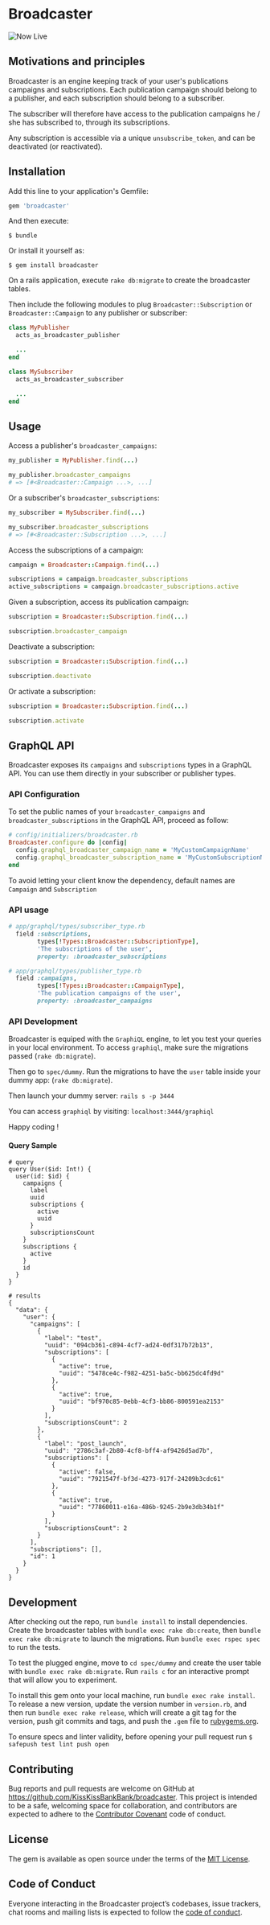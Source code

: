 # Broadcaster

![Now Live](https://media.giphy.com/media/fitufgTSd3KXObPIoi/giphy.gif)

## Motivations and principles
Broadcaster is an engine keeping track of your user's publications campaigns and subscriptions. Each publication campaign should belong to a publisher, and each subscription should belong to a subscriber.

The subscriber will therefore have access to the publication campaigns he / she has subscribed to, through its subscriptions.

Any subscription is accessible via a unique `unsubscribe_token`, and can be deactivated (or reactivated).

## Installation

Add this line to your application's Gemfile:

```ruby
gem 'broadcaster'
```

And then execute:

    $ bundle

Or install it yourself as:

    $ gem install broadcaster

On a rails application, execute `rake db:migrate` to create the broadcaster tables.

Then include the following modules to plug `Broadcaster::Subscription` or `Broadcaster::Campaign` to any publisher or subscriber:
```rb
class MyPublisher
  acts_as_broadcaster_publisher

  ...
end
```
```rb
class MySubscriber
  acts_as_broadcaster_subscriber

  ...
end
```

## Usage
Access a publisher's `broadcaster_campaigns`:
```rb
my_publisher = MyPublisher.find(...)

my_publisher.broadcaster_campaigns
# => [#<Broadcaster::Campaign ...>, ...]
```

Or a subscriber's `broadcaster_subscriptions`:
```rb
my_subscriber = MySubscriber.find(...)

my_subscriber.broadcaster_subscriptions
# => [#<Broadcaster::Subscription ...>, ...]
```

Access the subscriptions of a campaign:
```rb
campaign = Broadcaster::Campaign.find(...)

subscriptions = campaign.broadcaster_subscriptions
active_subscriptions = campaign.broadcaster_subscriptions.active
```

Given a subscription, access its publication campaign:
```rb
subscription = Broadcaster::Subscription.find(...)

subscription.broadcaster_campaign
```

Deactivate a subscription:
```rb
subscription = Broadcaster::Subscription.find(...)

subscription.deactivate
```

Or activate a subscription:
```rb
subscription = Broadcaster::Subscription.find(...)

subscription.activate
```

## GraphQL API

Broadcaster exposes its `campaigns` and `subscriptions` types in a GraphQL API. You can use them directly in your subscriber or publisher types.

### API Configuration

To set the public names of your `broadcaster_campaigns` and `broadcaster_subscriptions` in the GraphQL API, proceed as follow:
```rb
# config/initializers/broadcaster.rb
Broadcaster.configure do |config|
  config.graphql_broadcaster_campaign_name = 'MyCustomCampaignName'
  config.graphql_broadcaster_subscription_name = 'MyCustomSubscriptionName'
end
```
To avoid letting your client know the dependency, default names are `Campaign` and `Subscription`

### API usage

```rb
# app/graphql/types/subscriber_type.rb
  field :subscriptions,
        types[!Types::Broadcaster::SubscriptionType],
        'The subscriptions of the user',
        property: :broadcaster_subscriptions
```

```rb
# app/graphql/types/publisher_type.rb
  field :campaigns,
        types[!Types::Broadcaster::CampaignType],
        'The publication campaigns of the user',
        property: :broadcaster_campaigns
```

### API Development

Broadcaster is equiped with the `GraphiQL` engine, to let you test your queries in your local environment. To access `graphiql`, make sure
the migrations passed (`rake db:migrate`).

Then go to `spec/dummy`. Run the migrations to have the `user` table inside your dummy app: (`rake db:migrate`).

Then launch your dummy server: `rails s -p 3444`

You can access `graphiql` by visiting: `localhost:3444/graphiql`

Happy coding !

#### Query Sample

```
# query
query User($id: Int!) {
  user(id: $id) {
    campaigns {
      label
      uuid
      subscriptions {
        active   
        uuid
      }
      subscriptionsCount
    }
    subscriptions {
      active
    }
    id
  }
}
```

```
# results
{
  "data": {
    "user": {
      "campaigns": [
        {
          "label": "test",
          "uuid": "094cb361-c894-4cf7-ad24-0df317b72b13",
          "subscriptions": [
            {
              "active": true,
              "uuid": "5478ce4c-f982-4251-ba5c-bb625dc4fd9d"
            },
            {
              "active": true,
              "uuid": "bf970c85-0ebb-4cf3-bb86-800591ea2153"
            }
          ],
          "subscriptionsCount": 2
        },
        {
          "label": "post_launch",
          "uuid": "2786c3af-2b80-4cf8-bff4-af9426d5ad7b",
          "subscriptions": [
            {
              "active": false,
              "uuid": "7921547f-bf3d-4273-917f-24209b3cdc61"
            },
            {
              "active": true,
              "uuid": "77860011-e16a-486b-9245-2b9e3db34b1f"
            }
          ],
          "subscriptionsCount": 2
        }
      ],
      "subscriptions": [],
      "id": 1
    }
  }
}
```

## Development

After checking out the repo, run `bundle install` to install dependencies. Create the broadcaster tables with `bundle exec rake db:create`, then `bundle exec rake db:migrate` to launch the migrations. Run `bundle exec rspec spec` to run the tests.

To test the plugged engine, move to `cd spec/dummy` and create the user table with `bundle exec rake db:migrate`. Run `rails c` for an interactive prompt that will allow you to experiment.

To install this gem onto your local machine, run `bundle exec rake install`. To release a new version, update the version number in `version.rb`, and then run `bundle exec rake release`, which will create a git tag for the version, push git commits and tags, and push the `.gem` file to [rubygems.org](https://rubygems.org).

To ensure specs and linter validity, before opening your pull request run `$ safepush test lint push open`

## Contributing

Bug reports and pull requests are welcome on GitHub at https://github.com/KissKissBankBank/broadcaster. This project is intended to be a safe, welcoming space for collaboration, and contributors are expected to adhere to the [Contributor Covenant](http://contributor-covenant.org) code of conduct.

## License

The gem is available as open source under the terms of the [MIT License](https://opensource.org/licenses/MIT).

## Code of Conduct

Everyone interacting in the Broadcaster project’s codebases, issue trackers, chat rooms and mailing lists is expected to follow the [code of conduct](https://github.com/KissKissBankBank/broadcaster/blob/master/CODE_OF_CONDUCT.md).
